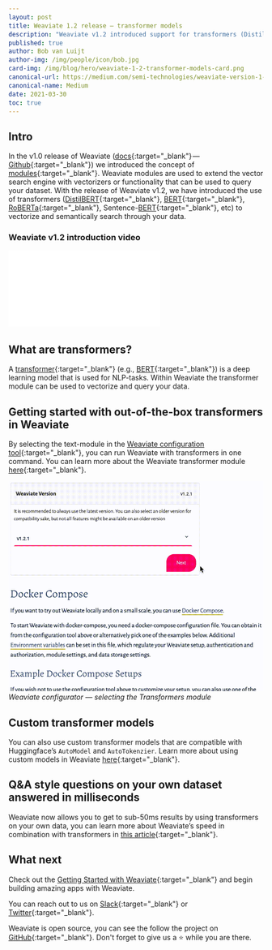 ```yaml
---
layout: post
title: Weaviate 1.2 release – transformer models
description: "Weaviate v1.2 introduced support for transformers (DistilBERT, BERT, RoBERTa, Sentence-BERT, etc) to vectorize and semantically search through your data"
published: true
author: Bob van Luijt
author-img: /img/people/icon/bob.jpg
card-img: /img/blog/hero/weaviate-1-2-transformer-models-card.png
canonical-url: https://medium.com/semi-technologies/weaviate-version-1-2-x-now-supports-transformer-models-4a12d858cce3
canonical-name: Medium
date: 2021-03-30
toc: true
---
```


## Intro
In the v1.0 release of Weaviate ([docs](/developers/weaviate/current/){:target="_blank"} — [Github](https://github.com/semi-technologies/weaviate){:target="_blank"}) we introduced the concept of [modules](/developers/weaviate/current/modules/index.html){:target="_blank"}. Weaviate modules are used to extend the vector search engine with vectorizers or functionality that can be used to query your dataset. With the release of Weaviate v1.2, we have introduced the use of transformers ([DistilBERT](https://arxiv.org/abs/1910.01108){:target="_blank"}, [BERT](https://github.com/google-research/bert){:target="_blank"}, [RoBERTa](https://arxiv.org/abs/1907.11692){:target="_blank"}, Sentence-[BERT](https://arxiv.org/abs/1908.10084){:target="_blank"}, etc) to vectorize and semantically search through your data.

### Weaviate v1.2 introduction video

<div class="youtube">
    <iframe src="//www.youtube.com/embed/S4lXPPZvGPQ" frameborder="0" allowfullscreen></iframe>
</div>

## What are transformers?
A [transformer](https://en.wikipedia.org/wiki/Transformer_(machine_learning_model)){:target="_blank"} (e.g., [BERT](https://en.wikipedia.org/wiki/BERT_(language_model)){:target="_blank"}) is a deep learning model that is used for NLP-tasks. Within Weaviate the transformer module can be used to vectorize and query your data.

## Getting started with out-of-the-box transformers in Weaviate
By selecting the text-module in the [Weaviate configuration tool](/developers/weaviate/current/installation/docker-compose.html#configurator){:target="_blank"}, you can run Weaviate with transformers in one command. You can learn more about the Weaviate transformer module [here](/developers/weaviate/v1.11.0/retriever-vectorizer-modules/text2vec-transformers.html){:target="_blank"}.

![Weaviate configurator — selecting the Transformers module](/img/blog/weaviate-1.2/configurator-demo.gif)
*Weaviate configurator — selecting the Transformers module*

## Custom transformer models
You can also use custom transformer models that are compatible with Huggingface’s `AutoModel` and `AutoTokenzier`. Learn more about using custom models in Weaviate [here](/developers/weaviate/v1.11.0/retriever-vectorizer-modules/text2vec-transformers.html){:target="_blank"}.

## Q&A style questions on your own dataset answered in milliseconds
Weaviate now allows you to get to sub-50ms results by using transformers on your own data, you can learn more about Weaviate’s speed in combination with transformers in [this article](https://towardsdatascience.com/a-sub-50ms-neural-search-with-distilbert-and-weaviate-4857ae390154){:target="_blank"}.

## What next
Check out the [Getting Started with Weaviate](/developers/weaviate/current/getting-started/quick-start.html){:target="_blank"} and begin building amazing apps with Weaviate.

You can reach out to us on [Slack](https://join.slack.com/t/weaviate/shared_invite/zt-goaoifjr-o8FuVz9b1HLzhlUfyfddhw){:target="_blank"} or [Twitter](https://twitter.com/SeMI_tech){:target="_blank"}.

Weaviate is open source, you can see the follow the project on [GitHub](https://github.com/semi-technologies/weaviate){:target="_blank"}. Don't forget to give us a ⭐️ while you are there.